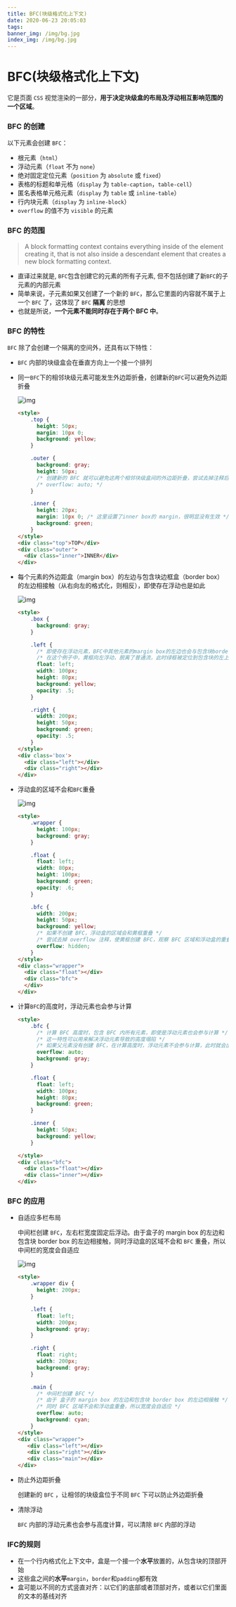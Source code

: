 ```yaml
---
title: BFC(块级格式化上下文)
date: 2020-06-23 20:05:03
tags:
banner_img: /img/bg.jpg
index_img: /img/bg.jpg
---
```

# BFC(块级格式化上下文)

它是页面 `CSS` 视觉渲染的一部分，**用于决定块级盒的布局及浮动相互影响范围的一个区域**。

### BFC 的创建

以下元素会创建 `BFC`：

- 根元素（`html`）
- 浮动元素（`float` 不为 `none`）
- 绝对固定定位元素（`position` 为 `absolute` 或 `fixed`）
- 表格的标题和单元格（`display` 为 `table-caption`，`table-cell`）
- 匿名表格单元格元素（`display` 为 `table` 或 `inline-table`）
- 行内块元素（`display` 为 `inline-block`）
- `overflow` 的值不为 `visible` 的元素

### BFC 的范围

> A block formatting context contains everything inside of the element creating it, that is not also inside a descendant element that creates a new block formatting context.

- 直译过来就是, `BFC`包含创建它的元素的所有子元素, 但不包括创建了新`BFC`的子元素的内部元素
- 简单来说，子元素如果又创建了一个新的 `BFC`，那么它里面的内容就不属于上一个 `BFC` 了，这体现了 `BFC` **隔离** 的思想
- 也就是所说，**一个元素不能同时存在于两个 BFC 中**。

### BFC 的特性

`BFC` 除了会创建一个隔离的空间外，还具有以下特性：

- `BFC` 内部的块级盒会在垂直方向上一个接一个排列

- 同一`BFC`下的相邻块级元素可能发生外边距折叠，创建新的`BFC`可以避免外边距折叠

  ![img](https://tva1.sinaimg.cn/large/007S8ZIlgy1gg1isbqqiaj30og07sgle.jpg)

  ```html
  <style>
      .top {
        height: 50px;
        margin: 10px 0;
        background: yellow;
      }
  
      .outer {
        background: gray;
        height: 50px;
        /* 创建新的 BFC 就可以避免这两个相邻块级盒间的外边距折叠，尝试去掉注释后看效果 */
        /* overflow: auto; */
      }
  
      .inner {
        height: 20px;
        margin: 10px 0; /* 这里设置了inner box的 margin，很明显没有生效 */
        background: green;
      }
  </style>
  <div class="top">TOP</div>
  <div class="outer">
    <div class="inner">INNER</div>
  </div>
  ```

- 每个元素的外边距盒（margin box）的左边与包含块边框盒（border box）的左边相接触（从右向左的格式化，则相反），即使存在浮动也是如此

  ![img](https://tva1.sinaimg.cn/large/007S8ZIlgy1gg1iua5y8jj30di07edfl.jpg)

  ```html
  <style>
      .box {
        background: gray;
      }
  
      .left {
        /* 即使存在浮动元素，BFC中其他元素的margin box的左边也会与包含块border box的左边相接触 */
        /* 在这个例子中，黄框向左浮动，脱离了普通流，此时绿框被定位到包含块的左上角 */
        float: left;
        width: 100px;
        height: 80px;
        background: yellow;
        opacity: .5;
      }
  
      .right {
        width: 200px;
        height: 50px;
        background: green;
        opacity: .5;
      }
  </style>
  <div class='box'>
    <div class="left"></div>
    <div class="right"></div>
  </div>
  ```

- 浮动盒的区域不会和`BFC`重叠

  ![img](https://tva1.sinaimg.cn/large/007S8ZIlgy1gg1itp8m7uj30hq06ygld.jpg)

  ```html
  <style>
      .wrapper {
        height: 100px;
        background: gray;
      }
  
      .float {
        float: left;
        width: 80px;
        height: 100px;
        background: green;
        opacity: .6;
      }
  
      .bfc {
        width: 200px;
        height: 50px;
        background: yellow;
        /* 如果不创建 BFC，浮动盒的区域会和黄框重叠 */
        /* 尝试去掉 overflow 注释，使黄框创建 BFC，观察 BFC 区域和浮动盒的重叠情况 */
        overflow: hidden; 
      }
  </style>
  <div class="wrapper">
    <div class="float"></div>
    <div class="bfc">
    </div>
  </div>
  ```

- 计算`BFC`的高度时，浮动元素也会参与计算

  ```html
  <style>
      .bfc {
        /* 计算 BFC 高度时，包含 BFC 内所有元素，即使是浮动元素也会参与计算 */
        /* 这一特性可以用来解决浮动元素导致的高度塌陷 */
        /* 如果父元素没有创建 BFC，在计算高度时，浮动元素不会参与计算，此时就会出现高度塌陷 */
        overflow: auto;
        background: gray;
      }
  
      .float {
        float: left;
        width: 100px;
        height: 80px;
        background: green;
      }
  
      .inner {
        height: 50px;
        background: yellow;
      }
  
  </style>
  <div class="bfc">
    <div class="float"></div>
    <div class="inner"></div>
  </div>
  ```

### BFC 的应用

- 自适应多栏布局

  中间栏创建 `BFC`，左右栏宽度固定后浮动。由于盒子的 margin box 的左边和包含块 border box 的左边相接触，同时浮动盒的区域不会和 `BFC` 重叠，所以中间栏的宽度会自适应

  ![img](https://tva1.sinaimg.cn/large/007S8ZIlgy1gg1j5tpwutj327m0bwq2r.jpg)

  ```html
  <style>
      .wrapper div {
        height: 200px;
      }
  
      .left {
        float: left;
        width: 200px;
        background: gray;
      }
  
      .right {
        float: right;
        width: 200px;
        background: gray;
      }
  
      .main {
        /* 中间栏创建 BFC */
        /* 由于 盒子的 margin box 的左边和包含块 border box 的左边相接触 */
        /* 同时 BFC 区域不会和浮动盒重叠，所以宽度会自适应 */
        overflow: auto;
        background: cyan;
      }
  </style>
  <div class="wrapper">
     <div class="left"></div>
     <div class="right"></div>
     <div class="main"></div>
  </div>
  ```

- 防止外边距折叠

  创建新的 `BFC` ，让相邻的块级盒位于不同 `BFC` 下可以防止外边距折叠

- 清除浮动

  `BFC` 内部的浮动元素也会参与高度计算，可以清除 `BFC` 内部的浮动

### IFC的规则

- 在一个行内格式化上下文中，盒是一个接一个**水平**放置的，从包含块的顶部开始
- 这些盒之间的**水平**`margin`，`border`和`padding`都有效
- 盒可能以不同的方式竖直对齐：以它们的底部或者顶部对齐，或者以它们里面的文本的基线对齐